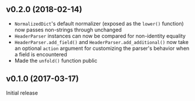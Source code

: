 v0.2.0 (2018-02-14)
-------------------
- `NormalizedDict`'s default normalizer (exposed as the `lower()` function) now
  passes non-strings through unchanged
- `HeaderParser` instances can now be compared for non-identity equality
- `HeaderParser.add_field()` and `HeaderParser.add_additional()` now take an
  optional `action` argument for customizing the parser's behavior when a field
  is encountered
- Made the `unfold()` function public

v0.1.0 (2017-03-17)
-------------------
Initial release
